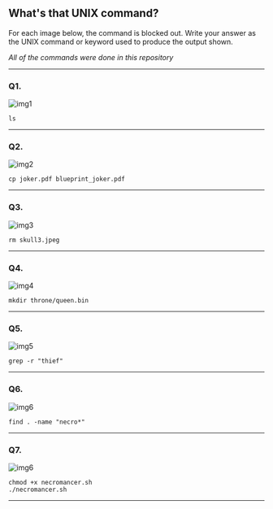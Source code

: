 ## What's that UNIX command?

For each image below, the command is blocked out. Write your answer as the UNIX command or keyword used to produce the output shown.

*All of the commands were done in this repository*

--- 


### Q1.
![img1](imgs/img1.png)

```
ls
```
--- 

### Q2.
![img2](imgs/img2.png)

```
cp joker.pdf blueprint_joker.pdf
```
--- 

### Q3.
![img3](imgs/img3.png)

```
rm skull3.jpeg
```
--- 

### Q4.
![img4](imgs/img4.png)

```
mkdir throne/queen.bin
```
--- 

### Q5.
![img5](imgs/img5.png)

```
grep -r "thief"
```
--- 

### Q6.
![img6](imgs/img6.png)

```
find . -name "necro*"
```
--- 

### Q7.
![img6](imgs/img7.png)

```
chmod +x necromancer.sh
./necromancer.sh
```
--- 
